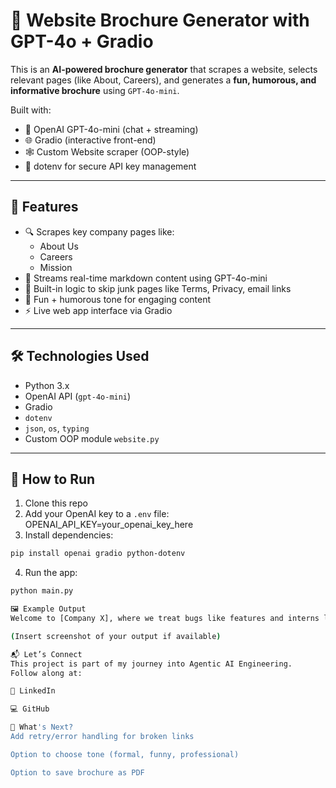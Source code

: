 # 🧠 Website Brochure Generator with GPT-4o + Gradio

This is an **AI-powered brochure generator** that scrapes a website, selects relevant pages (like About, Careers), and generates a **fun, humorous, and informative brochure** using `GPT-4o-mini`.

Built with:

- 🧠 OpenAI GPT-4o-mini (chat + streaming)
- 🌐 Gradio (interactive front-end)
- 🕸️ Custom Website scraper (OOP-style)
- 🔐 dotenv for secure API key management

---

## 🚀 Features

- 🔍 Scrapes key company pages like:
  - About Us
  - Careers
  - Mission
- 🧠 Streams real-time markdown content using GPT-4o-mini
- 🤝 Built-in logic to skip junk pages like Terms, Privacy, email links
- 🎨 Fun + humorous tone for engaging content
- ⚡ Live web app interface via Gradio

---

## 🛠️ Technologies Used

- Python 3.x
- OpenAI API (`gpt-4o-mini`)
- Gradio
- `dotenv`
- `json`, `os`, `typing`
- Custom OOP module `website.py`

---

## 🧪 How to Run

1. Clone this repo
2. Add your OpenAI key to a `.env` file:
   OPENAI_API_KEY=your_openai_key_here
3. Install dependencies:

```bash
pip install openai gradio python-dotenv
```

4. Run the app:

```bash
python main.py

🖼️ Example Output
Welcome to [Company X], where we treat bugs like features and interns like royalty...

(Insert screenshot of your output if available)

📬 Let’s Connect
This project is part of my journey into Agentic AI Engineering.
Follow along at:

💼 LinkedIn

💻 GitHub

🔮 What's Next?
Add retry/error handling for broken links

Option to choose tone (formal, funny, professional)

Option to save brochure as PDF
```
